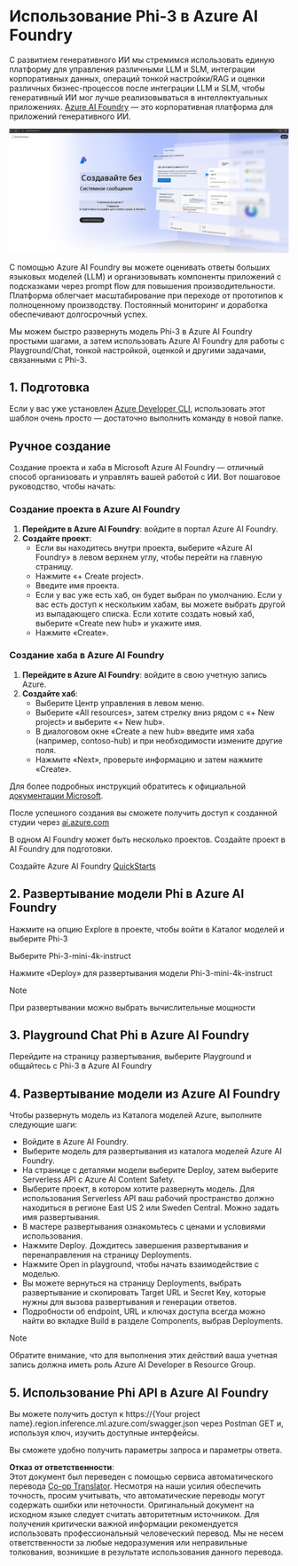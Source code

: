 <!--
CO_OP_TRANSLATOR_METADATA:
{
  "original_hash": "3a1e48b628022485aac989c9f733e792",
  "translation_date": "2025-05-07T13:06:39+00:00",
  "source_file": "md/02.QuickStart/AzureAIFoundry_QuickStart.md",
  "language_code": "ru"
}
-->
# **Использование Phi-3 в Azure AI Foundry**

С развитием генеративного ИИ мы стремимся использовать единую платформу для управления различными LLM и SLM, интеграции корпоративных данных, операций тонкой настройки/RAG и оценки различных бизнес-процессов после интеграции LLM и SLM, чтобы генеративный ИИ мог лучше реализовываться в интеллектуальных приложениях. [Azure AI Foundry](https://ai.azure.com) — это корпоративная платформа для приложений генеративного ИИ.

![aistudo](../../../../translated_images/aifoundry_home.f28a8127c96c7d93d6fb1d0a69b635bc36834da1f0615d7d2b8be216021d9eeb.ru.png)

С помощью Azure AI Foundry вы можете оценивать ответы больших языковых моделей (LLM) и организовывать компоненты приложений с подсказками через prompt flow для повышения производительности. Платформа облегчает масштабирование при переходе от прототипов к полноценному производству. Постоянный мониторинг и доработка обеспечивают долгосрочный успех.

Мы можем быстро развернуть модель Phi-3 в Azure AI Foundry простыми шагами, а затем использовать Azure AI Foundry для работы с Playground/Chat, тонкой настройкой, оценкой и другими задачами, связанными с Phi-3.

## **1. Подготовка**

Если у вас уже установлен [Azure Developer CLI](https://learn.microsoft.com/azure/developer/azure-developer-cli/overview?WT.mc_id=aiml-138114-kinfeylo), использовать этот шаблон очень просто — достаточно выполнить команду в новой папке.

## Ручное создание

Создание проекта и хаба в Microsoft Azure AI Foundry — отличный способ организовать и управлять вашей работой с ИИ. Вот пошаговое руководство, чтобы начать:

### Создание проекта в Azure AI Foundry

1. **Перейдите в Azure AI Foundry**: войдите в портал Azure AI Foundry.
2. **Создайте проект**:
   - Если вы находитесь внутри проекта, выберите «Azure AI Foundry» в левом верхнем углу, чтобы перейти на главную страницу.
   - Нажмите «+ Create project».
   - Введите имя проекта.
   - Если у вас уже есть хаб, он будет выбран по умолчанию. Если у вас есть доступ к нескольким хабам, вы можете выбрать другой из выпадающего списка. Если хотите создать новый хаб, выберите «Create new hub» и укажите имя.
   - Нажмите «Create».

### Создание хаба в Azure AI Foundry

1. **Перейдите в Azure AI Foundry**: войдите в свою учетную запись Azure.
2. **Создайте хаб**:
   - Выберите Центр управления в левом меню.
   - Выберите «All resources», затем стрелку вниз рядом с «+ New project» и выберите «+ New hub».
   - В диалоговом окне «Create a new hub» введите имя хаба (например, contoso-hub) и при необходимости измените другие поля.
   - Нажмите «Next», проверьте информацию и затем нажмите «Create».

Для более подробных инструкций обратитесь к официальной [документации Microsoft](https://learn.microsoft.com/azure/ai-studio/how-to/create-projects).

После успешного создания вы сможете получить доступ к созданной студии через [ai.azure.com](https://ai.azure.com/)

В одном AI Foundry может быть несколько проектов. Создайте проект в AI Foundry для подготовки.

Создайте Azure AI Foundry [QuickStarts](https://learn.microsoft.com/azure/ai-studio/quickstarts/get-started-code)


## **2. Развертывание модели Phi в Azure AI Foundry**

Нажмите на опцию Explore в проекте, чтобы войти в Каталог моделей и выберите Phi-3

Выберите Phi-3-mini-4k-instruct

Нажмите «Deploy» для развертывания модели Phi-3-mini-4k-instruct

> [!NOTE]
>
> При развертывании можно выбрать вычислительные мощности

## **3. Playground Chat Phi в Azure AI Foundry**

Перейдите на страницу развертывания, выберите Playground и общайтесь с Phi-3 в Azure AI Foundry

## **4. Развертывание модели из Azure AI Foundry**

Чтобы развернуть модель из Каталога моделей Azure, выполните следующие шаги:

- Войдите в Azure AI Foundry.
- Выберите модель для развертывания из каталога моделей Azure AI Foundry.
- На странице с деталями модели выберите Deploy, затем выберите Serverless API с Azure AI Content Safety.
- Выберите проект, в котором хотите развернуть модель. Для использования Serverless API ваш рабочий пространство должно находиться в регионе East US 2 или Sweden Central. Можно задать имя развертывания.
- В мастере развертывания ознакомьтесь с ценами и условиями использования.
- Нажмите Deploy. Дождитесь завершения развертывания и перенаправления на страницу Deployments.
- Нажмите Open in playground, чтобы начать взаимодействие с моделью.
- Вы можете вернуться на страницу Deployments, выбрать развертывание и скопировать Target URL и Secret Key, которые нужны для вызова развертывания и генерации ответов.
- Подробности об endpoint, URL и ключах доступа всегда можно найти во вкладке Build в разделе Components, выбрав Deployments.

> [!NOTE]
> Обратите внимание, что для выполнения этих действий ваша учетная запись должна иметь роль Azure AI Developer в Resource Group.

## **5. Использование Phi API в Azure AI Foundry**

Вы можете получить доступ к https://{Your project name}.region.inference.ml.azure.com/swagger.json через Postman GET и, используя ключ, изучить доступные интерфейсы.

Вы сможете удобно получить параметры запроса и параметры ответа.

**Отказ от ответственности**:  
Этот документ был переведен с помощью сервиса автоматического перевода [Co-op Translator](https://github.com/Azure/co-op-translator). Несмотря на наши усилия обеспечить точность, просим учитывать, что автоматические переводы могут содержать ошибки или неточности. Оригинальный документ на исходном языке следует считать авторитетным источником. Для получения критически важной информации рекомендуется использовать профессиональный человеческий перевод. Мы не несем ответственности за любые недоразумения или неправильные толкования, возникшие в результате использования данного перевода.